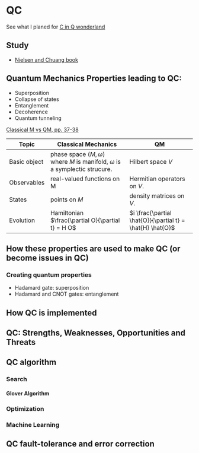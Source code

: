 # QC

See what I planed for [C in Q wonderland](https://github.com/tatpongkatanyukul/AdventureBook/blob/main/CinQWonder/readme.md)

## Study

* [Nielsen and Chuang book](https://github.com/tatpongkatanyukul/QC/blob/main/NCBook)

## Quantum Mechanics Properties leading to QC:
  * Superposition
  * Collapse of states
  * Entanglement
  * Decoherence
  * Quantum tunneling

[Classical M vs QM, pp. 37-38](http://theory.caltech.edu/~kapustin/QM_colloq.pdf)

| Topic | Classical Mechanics | QM |
|-------|---------------------|----|
|Basic object | phase space $(M, \omega)$ where $M$ is manifold, $\omega$ is a symplectic strucure. | Hilbert space $V$
|Observables | real-valued functions on M | Hermitian operators on $V$.
|States| points on $M$ | density matrices on $V$.
|Evolution| Hamiltonian $\frac{\partial O}{\partial t} = H O$ | $i \frac{\partial \hat{O}}{\partial t} = \hat{H}  \hat{O}$



## How these properties are used to make QC (or become issues in QC)


### Creating quantum properties

  * Hadamard gate: superposition
  * Hadamard and CNOT gates: entanglement
 

## How QC is implemented


## QC: Strengths, Weaknesses, Opportunities and Threats


## QC algorithm

### Search

#### Glover Algorithm


### Optimization

### Machine Learning


## QC fault-tolerance and error correction
